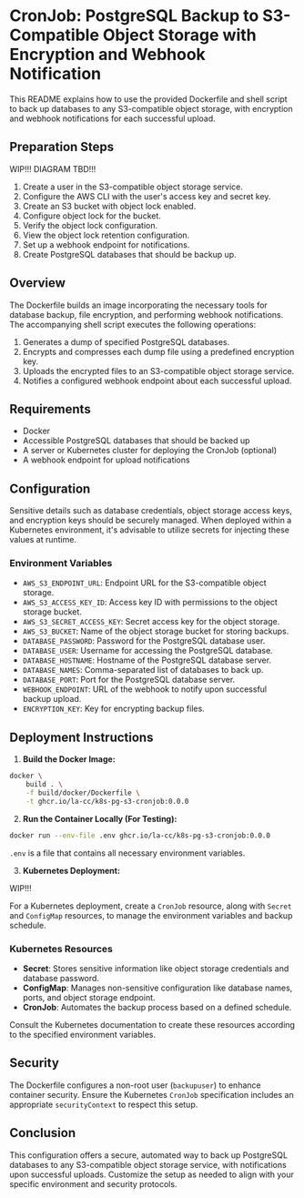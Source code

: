 # CronJob: PostgreSQL Backup to S3-Compatible Object Storage with Encryption and Webhook Notification

This README explains how to use the provided Dockerfile and shell script to back up databases to any S3-compatible object storage, with encryption and webhook notifications for each successful upload.

## Preparation Steps

WIP!!!
DIAGRAM TBD!!!

1. Create a user in the S3-compatible object storage service.
2. Configure the AWS CLI with the user's access key and secret key.
3. Create an S3 bucket with object lock enabled.
4. Configure object lock for the bucket.
5. Verify the object lock configuration.
6. View the object lock retention configuration.
7. Set up a webhook endpoint for notifications.
8. Create PostgreSQL databases that should be backup up.

## Overview

The Dockerfile builds an image incorporating the necessary tools for database backup, file encryption, and performing webhook notifications. The accompanying shell script executes the following operations:

1. Generates a dump of specified PostgreSQL databases.
2. Encrypts and compresses each dump file using a predefined encryption key.
3. Uploads the encrypted files to an S3-compatible object storage service.
4. Notifies a configured webhook endpoint about each successful upload.

## Requirements

- Docker
- Accessible PostgreSQL databases that should be backed up
- A server or Kubernetes cluster for deploying the CronJob (optional)
- A webhook endpoint for upload notifications

## Configuration

Sensitive details such as database credentials, object storage access keys, and encryption keys should be securely managed. When deployed within a Kubernetes environment, it's advisable to utilize secrets for injecting these values at runtime.

### Environment Variables

- `AWS_S3_ENDPOINT_URL`: Endpoint URL for the S3-compatible object storage.
- `AWS_S3_ACCESS_KEY_ID`: Access key ID with permissions to the object storage bucket.
- `AWS_S3_SECRET_ACCESS_KEY`: Secret access key for the object storage.
- `AWS_S3_BUCKET`: Name of the object storage bucket for storing backups.
- `DATABASE_PASSWORD`: Password for the PostgreSQL database user.
- `DATABASE_USER`: Username for accessing the PostgreSQL database.
- `DATABASE_HOSTNAME`: Hostname of the PostgreSQL database server.
- `DATABASE_NAMES`: Comma-separated list of databases to back up.
- `DATABASE_PORT`: Port for the PostgreSQL database server.
- `WEBHOOK_ENDPOINT`: URL of the webhook to notify upon successful backup upload.
- `ENCRYPTION_KEY`: Key for encrypting backup files.

## Deployment Instructions

1. **Build the Docker Image:**

```sh
docker \
    build . \
    -f build/docker/Dockerfile \
    -t ghcr.io/la-cc/k8s-pg-s3-cronjob:0.0.0
```

2. **Run the Container Locally (For Testing):**

```sh
docker run --env-file .env ghcr.io/la-cc/k8s-pg-s3-cronjob:0.0.0
```

`.env` is a file that contains all necessary environment variables.

3. **Kubernetes Deployment:**

WIP!!!

For a Kubernetes deployment, create a `CronJob` resource, along with `Secret` and `ConfigMap` resources, to manage the environment variables and backup schedule.

### Kubernetes Resources

- **Secret**: Stores sensitive information like object storage credentials and database password.
- **ConfigMap**: Manages non-sensitive configuration like database names, ports, and object storage endpoint.
- **CronJob**: Automates the backup process based on a defined schedule.

Consult the Kubernetes documentation to create these resources according to the specified environment variables.

## Security

The Dockerfile configures a non-root user (`backupuser`) to enhance container security. Ensure the Kubernetes `CronJob` specification includes an appropriate `securityContext` to respect this setup.

## Conclusion

This configuration offers a secure, automated way to back up PostgreSQL databases to any S3-compatible object storage service, with notifications upon successful uploads. Customize the setup as needed to align with your specific environment and security protocols.
